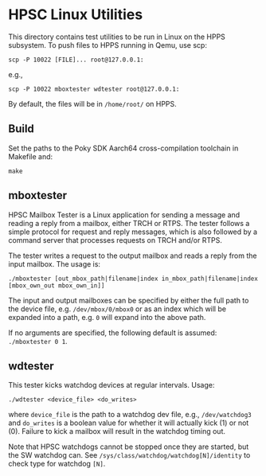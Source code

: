 HPSC Linux Utilities
===================

This directory contains test utilities to be run in Linux on the HPPS subsystem.
To push files to HPPS running in Qemu, use scp:

    scp -P 10022 [FILE]... root@127.0.0.1:

e.g., 

    scp -P 10022 mboxtester wdtester root@127.0.0.1:

By default, the files will be in `/home/root/` on HPPS.

Build
-----

Set the paths to the Poky SDK Aarch64 cross-compilation toolchain in Makefile and:

    make

mboxtester
-----

HPSC Mailbox Tester is a Linux application for sending a message and reading a
reply from a mailbox, either TRCH or RTPS. The tester follows a simple protocol
for request and reply messages, which is also followed by a command server
that processes requests on TRCH and/or RTPS.

The tester writes a request to the output mailbox and reads a reply from
the input mailbox. The usage is:

    ./mboxtester [out_mbox_path|filename|index in_mbox_path|filename|index  [mbox_own_out mbox_own_in]]

The input and output mailboxes can be specified by either the full path to the
device file, e.g. `/dev/mbox/0/mbox0` or as an index which will
be expanded into a path, e.g. `0` will expand into the above path.

If no arguments are specified, the following default is assumed: `./mboxtester 0 1`.

wdtester
-----

This tester kicks watchdog devices at regular intervals.
Usage:

    ./wdtester <device_file> <do_writes>

where `device_file` is the path to a watchdog dev file, e.g., `/dev/watchdog3`
and `do_writes` is a boolean value for whether it will actually kick (1) or not
(0).
Failure to kick a mailbox will result in the watchdog timing out.

Note that HPSC watchdogs cannot be stopped once they are started, but the SW
watchdog can.
See `/sys/class/watchdog/watchdog[N]/identity` to check type for watchdog `[N]`.
